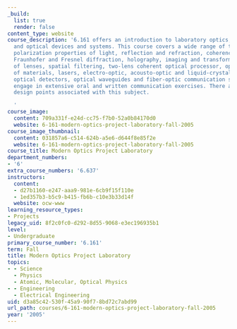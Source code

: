 ```yaml
---
_build:
  list: true
  render: false
content_type: website
course_description: '6.161 offers an introduction to laboratory optics, optical principles,
  and optical devices and systems. This course covers a wide range of topics, including:
  polarization properties of light, reflection and refraction, coherence and interference,
  Fraunhofer and Fresnel diffraction, holography, imaging and transforming properties
  of lenses, spatial filtering, two-lens coherent optical processor, optical properties
  of materials, lasers, electro-optic, acousto-optic and liquid-crystal light modulators,
  optical detectors, optical waveguides and fiber-optic communication systems. Students
  engage in extensive oral and written communication exercises. There are 12 engineering
  design points associated with this subject.

  '
course_image:
  content: 709a331f-e24d-cc75-f7b0-52a0b84170d0
  website: 6-161-modern-optics-project-laboratory-fall-2005
course_image_thumbnail:
  content: 031857a6-c514-624b-a5e6-d644f8e85f2e
  website: 6-161-modern-optics-project-laboratory-fall-2005
course_title: Modern Optics Project Laboratory
department_numbers:
- '6'
extra_course_numbers: '6.637'
instructors:
  content:
  - d27b1160-e247-aaa9-981e-6cb9f15f110e
  - 1ed357b3-b5c9-b415-fb6b-c10e3b33d14f
  website: ocw-www
learning_resource_types:
- Projects
legacy_uid: 8f2c0fc0-d292-8d55-9068-e3ec196935b1
level:
- Undergraduate
primary_course_number: '6.161'
term: Fall
title: Modern Optics Project Laboratory
topics:
- - Science
  - Physics
  - Atomic, Molecular, Optical Physics
- - Engineering
  - Electrical Engineering
uid: d3a85c42-530f-45a9-90f7-8bd72c7abd99
url_path: courses/6-161-modern-optics-project-laboratory-fall-2005
year: '2005'
---
```

